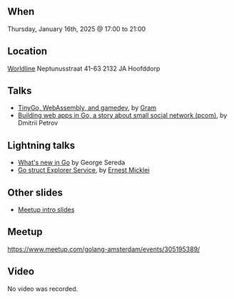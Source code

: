 When
----
Thursday, January 16th, 2025 @ 17:00 to 21:00

Location
--------
[Worldline](https://www.worldline.com/)
Neptunusstraat 41-63
2132 JA Hoofddorp

Talks
-----
- [TinyGo, WebAssembly, and gamedev](tinygo-wasm-and-gamedev.pdf), by [Gram](https://github.com/orsinium)
- [Building web apps in Go, a story about small social network (pcom)](web-apps-in-go.pdf), by Dmitrii Petrov

Lightning talks
--------------
- [What's new in Go](Go-124.pdf) by George Sereda
- [Go struct Explorer Service](StructExplorerEmickleiJan2025.pdf), by [Ernest Micklei](https://github.com/emicklei)

Other slides
------------
* [Meetup intro slides](intro-slides.pdf)

Meetup
------
https://www.meetup.com/golang-amsterdam/events/305195389/

Video
-----
No video was recorded.
